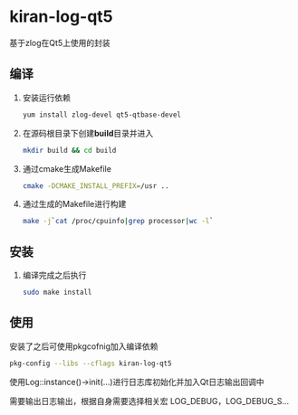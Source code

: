 # kiran-log-qt5

基于zlog在Qt5上使用的封装

## 编译

1. 安装运行依赖

   ```bash
   yum install zlog-devel qt5-qtbase-devel
   ```

2. 在源码根目录下创建**build**目录并进入

   ```bash
   mkdir build && cd build
   ```

3. 通过cmake生成Makefile

   ```bash
   cmake -DCMAKE_INSTALL_PREFIX=/usr ..
   ```

4. 通过生成的Makefile进行构建

   ```bash
   make -j`cat /proc/cpuinfo|grep processor|wc -l`
   ```

## 安装

1. 编译完成之后执行

   ```bash
   sudo make install
   ```

## 使用

安装了之后可使用pkgcofnig加入编译依赖

```bash
pkg-config --libs --cflags kiran-log-qt5
```

使用Log::instance()->init(...)进行日志库初始化并加入Qt日志输出回调中

需要输出日志输出，根据自身需要选择相关宏 LOG_DEBUG，LOG_DEBUG_S... 